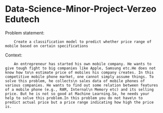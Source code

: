 # Data-Science-Minor-Project-Verzeo Edutech

Problem statement: 

        Create a classification model to predict whether price range of mobile based on certain specifications

Context:

        An entrepreneur has started his own mobile company. He wants to give tough fight to big companies like Apple, Samsung etc.He does not know how to\n estimate price of mobiles his company creates. In this competitive mobile phone market, one cannot simply assume things. To solve this problem, he collects\n sales data of mobile phones of various companies. He wants to find out some relation between features of a mobile phone (e.g., RAM, Internal\n Memory etc) and its selling price. But he is not so good at Machine Learning.So, he needs your help to solve this problem.In this problem you do not have\n to predict actual price but a price range indicating how high the price is.

